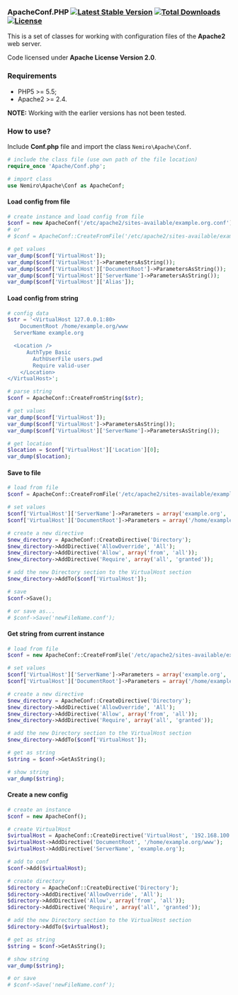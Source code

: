 ### ApacheConf.PHP [![Latest Stable Version](https://poser.pugx.org/aleksey.nemiro/apacheconf.php/v/stable)](https://packagist.org/packages/aleksey.nemiro/apacheconf.php) [![Total Downloads](https://poser.pugx.org/aleksey.nemiro/apacheconf.php/downloads)](https://packagist.org/packages/aleksey.nemiro/apacheconf.php) [![License](https://poser.pugx.org/aleksey.nemiro/apacheconf.php/license)](https://packagist.org/packages/aleksey.nemiro/apacheconf.php)

This is a set of classes for working with configuration files of the **Apache2** web server.

Code licensed under **Apache License Version 2.0**.

### Requirements

* PHP5 >= 5.5;
* Apache2 >= 2.4.

**NOTE:** Working with the earlier versions has not been tested.

### How to use?

Include **Conf.php** file and import the class ``Nemiro\Apache\Conf``.

```PHP
# include the class file (use own path of the file location)
require_once 'Apache/Conf.php';

# import class
use Nemiro\Apache\Conf as ApacheConf;
```

#### Load config from file

```PHP
# create instance and load config from file
$conf = new ApacheConf('/etc/apache2/sites-available/example.org.conf');
# or
# $conf = ApacheConf::CreateFromFile('/etc/apache2/sites-available/example.org.conf');

# get values
var_dump($conf['VirtualHost']);
var_dump($conf['VirtualHost']->ParametersAsString());
var_dump($conf['VirtualHost']['DocumentRoot']->ParametersAsString());
var_dump($conf['VirtualHost']['ServerName']->ParametersAsString());
var_dump($conf['VirtualHost']['Alias']);
```

#### Load config from string

```PHP
# config data
$str = '<VirtualHost 127.0.0.1:80>
	DocumentRoot /home/example.org/www
  ServerName example.org

  <Location />
	  AuthType Basic
		AuthUserFile users.pwd
		Require valid-user
	</Location>
</VirtualHost>';

# parse string
$conf = ApacheConf::CreateFromString($str);

# get values
var_dump($conf['VirtualHost']);
var_dump($conf['VirtualHost']->ParametersAsString());
var_dump($conf['VirtualHost']['ServerName']->ParametersAsString());

# get location
$location = $conf['VirtualHost']['Location'][0];
var_dump($location);
```

#### Save to file

```PHP
# load from file
$conf = ApacheConf::CreateFromFile('/etc/apache2/sites-available/example.org.conf');

# set values
$conf['VirtualHost']['ServerName']->Parameters = array('example.org', 'www.example.org');
$conf['VirtualHost']['DocumentRoot']->Parameters = array('/home/example.org/www');

# create a new directive
$new_directory = ApacheConf::CreateDirective('Directory');
$new_directory->AddDirective('AllowOverride', 'All');
$new_directory->AddDirective('Allow', array('from', 'all'));
$new_directory->AddDirective('Require', array('all', 'granted'));

# add the new Directory section to the VirtualHost section
$new_directory->AddTo($conf['VirtualHost']);

# save
$conf->Save();

# or save as...
# $conf->Save('newFileName.conf');
```

#### Get string from current instance

```PHP
# load from file
$conf = new ApacheConf::CreateFromFile('/etc/apache2/sites-available/example.org.conf');

# set values
$conf['VirtualHost']['ServerName']->Parameters = array('example.org', 'www.example.org');
$conf['VirtualHost']['DocumentRoot']->Parameters = array('/home/example.org/www');

# create a new directive
$new_directory = ApacheConf::CreateDirective('Directory');
$new_directory->AddDirective('AllowOverride', 'All');
$new_directory->AddDirective('Allow', array('from', 'all'));
$new_directory->AddDirective('Require', array('all', 'granted'));

# add the new Directory section to the VirtualHost section
$new_directory->AddTo($conf['VirtualHost']);

# get as string
$string = $conf->GetAsString();

# show string
var_dump($string);
```

#### Create a new config

```PHP
# create an instance
$conf = new ApacheConf();

# create VirtualHost
$virtualHost = ApacheConf::CreateDirective('VirtualHost', '192.168.100.39:8080');
$virtualHost->AddDirective('DocumentRoot', '/home/example.org/www');
$virtualHost->AddDirective('ServerName', 'example.org');

# add to conf
$conf->Add($virtualHost);

# create directory
$directory = ApacheConf::CreateDirective('Directory');
$directory->AddDirective('AllowOverride', 'All');
$directory->AddDirective('Allow', array('from', 'all'));
$directory->AddDirective('Require', array('all', 'granted'));

# add the new Directory section to the VirtualHost section
$directory->AddTo($virtualHost);

# get as string
$string = $conf->GetAsString();

# show string
var_dump($string);

# or save
# $conf->Save('newFileName.conf');
```